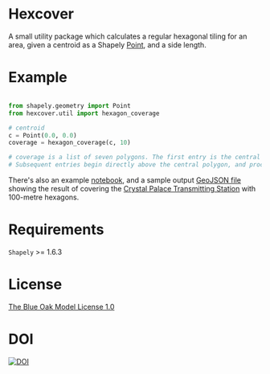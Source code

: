 # Hexcover
A small utility package which calculates a regular hexagonal tiling for an area, given a centroid as a Shapely [Point](https://shapely.readthedocs.io/en/latest/manual.html#Point), and a side length.

# Example
```python

from shapely.geometry import Point
from hexcover.util import hexagon_coverage

# centroid
c = Point(0.0, 0.0)
coverage = hexagon_coverage(c, 10)

# coverage is a list of seven polygons. The first entry is the central polygon.
# Subsequent entries begin directly above the central polygon, and proceed clockwise.
```

There's also an example [notebook](hexcover.ipynb), and a sample output [GeoJSON file](coverage.geojson) showing the result of covering the [Crystal Palace Transmitting Station]() with 100-metre hexagons.

# Requirements
`Shapely` >= 1.6.3

# License
[The Blue Oak Model License 1.0](LICENSE.md)

# DOI
[![DOI](https://zenodo.org/badge/194419900.svg)](https://zenodo.org/badge/latestdoi/194419900)
